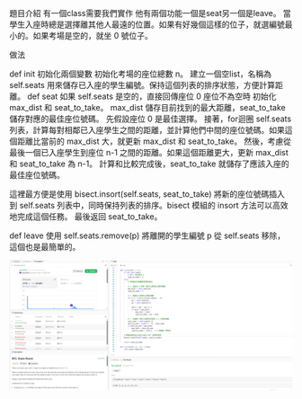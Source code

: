 題目介紹
有一個class需要我們實作 他有兩個功能一個是seat另一個是leave。
當學生入座時總是選擇離其他人最遠的位置。如果有好幾個這樣的位子，就選編號最小的。如果考場是空的，就坐 0 號位子。

做法

def init
初始化兩個變數
初始化考場的座位總數 n。
建立一個空list，名稱為 self.seats 用來儲存已入座的學生編號。保持這個列表的排序狀態，方便計算距離。
def seat
如果 self.seats 是空的，直接回傳座位 0
座位不為空時
初始化 max_dist 和 seat_to_take。
max_dist 儲存目前找到的最大距離，seat_to_take 儲存對應的最佳座位號碼。
先假設座位 0 是最佳選擇。
接著，for迴圈 self.seats 列表，計算每對相鄰已入座學生之間的距離，並計算他們中間的座位號碼。如果這個距離比當前的 max_dist 大，就更新 max_dist 和 seat_to_take。
然後，考慮從最後一個已入座學生到座位 n-1 之間的距離。如果這個距離更大，更新 max_dist 和 seat_to_take 為 n-1。
計算和比較完成後，seat_to_take 就儲存了應該入座的最佳座位號碼。

這裡最方便是使用 bisect.insort(self.seats, seat_to_take) 將新的座位號碼插入到 self.seats 列表中，同時保持列表的排序。bisect 模組的 insort 方法可以高效地完成這個任務。
最後返回 seat_to_take。

def leave
使用 self.seats.remove(p) 將離開的學生編號 p 從 self.seats 移除，這個也是最簡單的。

![alt text](855.png)